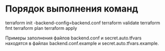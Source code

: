 # Порядок выполнения команд

terraform init -backend-config=backend.conf
terraform validate
terraform fmt
terraform plan
terraform apply

Примеры заполнения файлов backend.conf и secret.auto.tfvars находятся в файлах backend.conf.example и secret.auto.tfvars.example.
